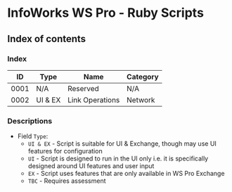 # InfoWorks WS Pro - Ruby Scripts

## Index of contents

### Index

| ID   | Type    | Name            | Category |
| ---- | ------- | --------------- | -------- |
| 0001 | N/A     | Reserved        | N/A      |
| 0002 | UI & EX | Link Operations | Network  |

### Descriptions

* Field `Type`:
    * `UI & EX` - Script is suitable for UI & Exchange, though may use UI features for configuration
    * `UI` - Script is designed to run in the UI only i.e. it is specifically designed around UI features and user input
    * `EX` - Script uses features that are only available in WS Pro Exchange
    * `TBC` - Requires assessment
